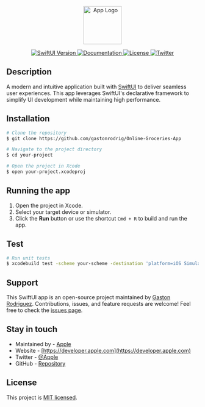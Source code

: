 <p align="center">
  <a href="https://github.com/your-repo" target="blank"><img src="https://avatars.githubusercontent.com/u/87866929?s=200&v=4" width="100" alt="App Logo" /></a>
</p>

<p align="center">
  <a href="https://github.com/apple/swift" target="_blank">
    <img src="https://img.shields.io/badge/SwiftUI-5.0-orange.svg" alt="SwiftUI Version"/>
  </a>
  <a href="https://developer.apple.com/documentation/swiftui/" target="_blank">
    <img src="https://img.shields.io/badge/docs-reference-brightgreen.svg" alt="Documentation"/>
  </a>
  <a href="https://opensource.org/licenses/MIT" target="_blank">
    <img src="https://img.shields.io/badge/license-MIT-blue.svg" alt="License"/>
  </a>
  <a href="https://twitter.com/apple" target="_blank">
    <img src="https://img.shields.io/twitter/follow/apple.svg?style=social&label=Follow" alt="Twitter"/>
  </a>
</p>

## Description

A modern and intuitive application built with [SwiftUI](https://developer.apple.com/documentation/swiftui/) to deliver seamless user experiences. This app leverages SwiftUI's declarative framework to simplify UI development while maintaining high performance.

## Installation

```bash
# Clone the repository
$ git clone https://github.com/gastonrodrig/Online-Groceries-App

# Navigate to the project directory
$ cd your-project

# Open the project in Xcode
$ open your-project.xcodeproj
```

## Running the app

1. Open the project in Xcode.
2. Select your target device or simulator.
3. Click the **Run** button or use the shortcut `Cmd + R` to build and run the app.

## Test

```bash
# Run unit tests
$ xcodebuild test -scheme your-scheme -destination 'platform=iOS Simulator,name=iPhone 14'
```

## Support

This SwiftUI app is an open-source project maintained by [Gaston Rodriguez](https://github.com/gastonrodrig). Contributions, issues, and feature requests are welcome! Feel free to check the [issues page](https://github.com/your-repo/issues).

## Stay in touch

- Maintained by - [Apple](https://github.com/apple)
- Website - [https://developer.apple.com](https://developer.apple.com)
- Twitter - [@Apple](https://twitter.com/apple)
- GitHub - [Repository](https://github.com/apple/swift)

## License

This project is [MIT licensed](https://opensource.org/licenses/MIT).
